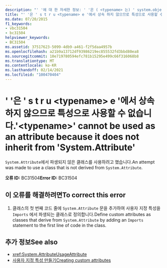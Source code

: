 ```yaml
---
description: "' '에 대 한 자세한 정보: ' '은 ( <typename> 는) ' system.object '에서 상속 되지 않으므로 특성으로 사용할 수 없습니다."
title: "' '은 ' s t r u <typename> e '에서 상속 하지 않으므로 특성으로 사용할 수 없습니다."
ms.date: 07/20/2015
f1_keywords:
- vbc31504
- bc31504
helpviewer_keywords:
- BC31504
ms.assetid: 37517623-5099-4db9-a461-f2f5daa4957b
ms.openlocfilehash: a21b9a13712df93986219ec855532fd3bbd80ea8
ms.sourcegitcommit: 10e719780594efc781b15295e499c66f316068b8
ms.translationtype: MT
ms.contentlocale: ko-KR
ms.lasthandoff: 02/14/2021
ms.locfileid: "100470404"
---
```

# <a name="typename-cannot-be-used-as-an-attribute-because-it-does-not-inherit-from-systemattribute"></a><span data-ttu-id="8e1a5-103">' '은 ' s t r u \<typename> e '에서 상속 하지 않으므로 특성으로 사용할 수 없습니다.</span><span class="sxs-lookup"><span data-stu-id="8e1a5-103">'\<typename>' cannot be used as an attribute because it does not inherit from 'System.Attribute'</span></span>

<span data-ttu-id="8e1a5-104">`System.Attribute`에서 파생되지 않은 클래스를 사용하려고 했습니다.</span><span class="sxs-lookup"><span data-stu-id="8e1a5-104">An attempt was made to use a class that is not derived from `System.Attribute`.</span></span>  
  
 <span data-ttu-id="8e1a5-105">**오류 ID:** BC31504</span><span class="sxs-lookup"><span data-stu-id="8e1a5-105">**Error ID:** BC31504</span></span>  
  
## <a name="to-correct-this-error"></a><span data-ttu-id="8e1a5-106">이 오류를 해결하려면</span><span class="sxs-lookup"><span data-stu-id="8e1a5-106">To correct this error</span></span>  
  
1. <span data-ttu-id="8e1a5-107">클래스의 첫 번째 코드 줄에 `System.Attribute` 문을 추가하여 사용자 지정 특성을 `Imports` 에서 파생되는 클래스로 정의합니다.</span><span class="sxs-lookup"><span data-stu-id="8e1a5-107">Define custom attributes as classes that derive from `System.Attribute` by adding an `Imports` statement to the first line of code in the class.</span></span>  
  
## <a name="see-also"></a><span data-ttu-id="8e1a5-108">추가 정보</span><span class="sxs-lookup"><span data-stu-id="8e1a5-108">See also</span></span>

- <xref:System.AttributeUsageAttribute>
- [<span data-ttu-id="8e1a5-109">사용자 지정 특성 만들기</span><span class="sxs-lookup"><span data-stu-id="8e1a5-109">Creating custom attributes</span></span>](../programming-guide/concepts/attributes/creating-custom-attributes.md)
